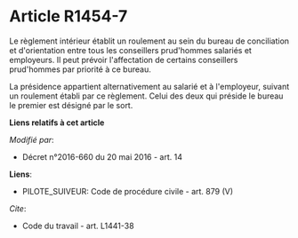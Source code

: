 # Article R1454-7

Le règlement intérieur établit un roulement au sein du bureau de conciliation et d'orientation entre tous les conseillers
prud'hommes salariés et employeurs. Il peut prévoir l'affectation de certains conseillers prud'hommes par priorité à ce
bureau.

La présidence appartient alternativement au salarié et à l'employeur, suivant un roulement établi par ce règlement. Celui des
deux qui préside le bureau le premier est désigné par le sort.

**Liens relatifs à cet article**

_Modifié par_:

  - Décret n°2016-660 du 20 mai 2016 - art. 14

**Liens**:

  - PILOTE_SUIVEUR: Code de procédure civile - art. 879 (V)

_Cite_:

  - Code du travail - art. L1441-38

